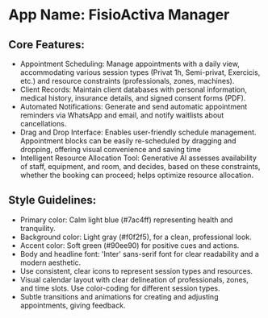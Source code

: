 # **App Name**: FisioActiva Manager

## Core Features:

- Appointment Scheduling: Manage appointments with a daily view, accommodating various session types (Privat 1h, Semi-privat, Exercicis, etc.) and resource constraints (professionals, zones, machines).
- Client Records: Maintain client databases with personal information, medical history, insurance details, and signed consent forms (PDF).
- Automated Notifications: Generate and send automatic appointment reminders via WhatsApp and email, and notify waitlists about cancellations.
- Drag and Drop Interface: Enables user-friendly schedule management. Appointment blocks can be easily re-scheduled by dragging and dropping, offering visual convenience and saving time
- Intelligent Resource Allocation Tool: Generative AI assesses availability of staff, equipment, and room, and decides, based on these constraints, whether the booking can proceed; helps optimize resource allocation.

## Style Guidelines:

- Primary color: Calm light blue (#7ac4ff) representing health and tranquility.
- Background color: Light gray (#f0f2f5), for a clean, professional look.
- Accent color: Soft green (#90ee90) for positive cues and actions.
- Body and headline font: 'Inter' sans-serif font for clear readability and a modern aesthetic.
- Use consistent, clear icons to represent session types and resources.
- Visual calendar layout with clear delineation of professionals, zones, and time slots. Use color-coding for different session types.
- Subtle transitions and animations for creating and adjusting appointments, giving feedback.